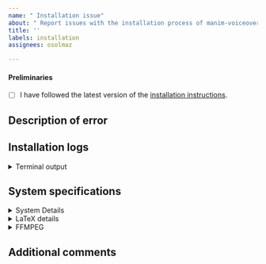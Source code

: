 ```yaml
---
name: " Installation issue"
about: " Report issues with the installation process of manim-voiceover"
title: ''
labels: installation
assignees: osolmaz

---
```


#### Preliminaries

- [ ] I have followed the latest version of the
      [installation instructions](https://github.com/ManimCommunity/manim-voiceover/blob/main/README.md).

## Description of error
<!-- Add a clear and concise description of the problem you encountered. -->


## Installation logs
<!-- Please paste the **full** terminal output; we can only help to identify the issue
     when we receive all required information. -->

<details><summary>Terminal output</summary>

```
PASTE HERE OR PROVIDE LINK TO https://pastebin.com/ OR SIMILAR
```

<!-- Insert screenshots here (only when absolutely necessary, we prefer copy/pasted output!) -->

</details>


## System specifications

<details><summary>System Details</summary>

- OS (with version, e.g., Windows 10 v2004 or macOS 10.15 (Catalina)):
- RAM:
- Python version (`python/py/python3 --version`):
- Installed modules (provide output from `pip list`):
```
PASTE HERE
```
</details>

<details><summary>LaTeX details</summary>

+ LaTeX distribution (e.g. TeX Live 2020):
+ Installed LaTeX packages:
<!-- output of `tlmgr list --only-installed` for TeX Live or a screenshot of the Packages page for MikTeX -->
</details>

<details><summary>FFMPEG</summary>

Output of `ffmpeg -version`:

```
PASTE HERE
```
</details>

## Additional comments
<!-- Add further context that you think might be relevant for this issue here. -->
